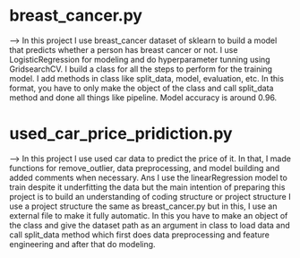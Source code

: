 # breast_cancer.py

--> In this project I use breast_cancer dataset of sklearn to build a model that predicts whether a person has breast cancer or not.
I use LogisticRegression for modeling and do hyperparameter tunning using GridsearchCV.
I build a class for all the steps to perform for the training model.
I add methods in class like split_data, model, evaluation, etc.
In this format, you have to only make the object of the class and call split_data method and done all things like pipeline.
Model accuracy is around 0.96.

# used_car_price_pridiction.py

--> In this project I use used car data to predict the price of it. In that, I made functions for remove_outlier, data preprocessing, and model building and added comments when necessary.
Ans I use the linearRegression model to train despite it underfitting the data but the main intention of preparing this project is to build an understanding of coding structure or  project structure
I use a project structure the same as breast_cancer.py but in this, I use an external file to make it fully automatic.
In this you have to make an object of the class and give the dataset path as an argument in class to load data and call split_data method which first does data preprocessing and feature engineering and after that do modeling.
